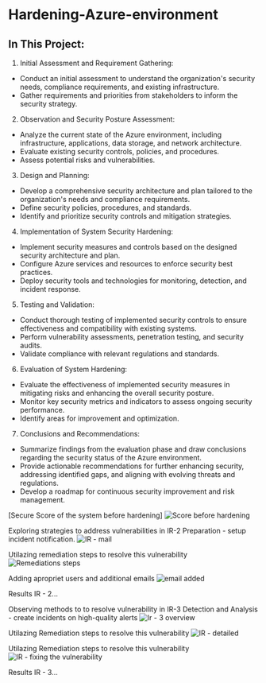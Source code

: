 # Hardening-Azure-environment

## In This Project:
1. Initial Assessment and Requirement Gathering:
  - Conduct an initial assessment to understand the organization's security needs, compliance requirements, and existing infrastructure.
  - Gather requirements and priorities from stakeholders to inform the security strategy.

2. Observation and Security Posture Assessment:
  - Analyze the current state of the Azure environment, including infrastructure, applications, data storage, and network architecture.
  - Evaluate existing security controls, policies, and procedures.
  - Assess potential risks and vulnerabilities.

3. Design and Planning:
  - Develop a comprehensive security architecture and plan tailored to the organization's needs and compliance requirements.
  - Define security policies, procedures, and standards.
  - Identify and prioritize security controls and mitigation strategies.

4. Implementation of System Security Hardening:
  - Implement security measures and controls based on the designed security architecture and plan.
  - Configure Azure services and resources to enforce security best practices.
  - Deploy security tools and technologies for monitoring, detection, and incident response.

5. Testing and Validation:
  - Conduct thorough testing of implemented security controls to ensure effectiveness and compatibility with existing systems.
  - Perform vulnerability assessments, penetration testing, and security audits.
  - Validate compliance with relevant regulations and standards.

6. Evaluation of System Hardening:
  - Evaluate the effectiveness of implemented security measures in mitigating risks and enhancing the overall security posture.
  - Monitor key security metrics and indicators to assess ongoing security performance.
  - Identify areas for improvement and optimization.

7. Conclusions and Recommendations:
  - Summarize findings from the evaluation phase and draw conclusions regarding the security status of the Azure environment.
  - Provide actionable recommendations for further enhancing security, addressing identified gaps, and aligning with evolving threats and regulations.
  - Develop a roadmap for continuous security improvement and risk management.

[Secure Score of the system before hardening]
![Score before hardening](https://github.com/AndrewTanga/Hardening-Azure-environment/assets/93886645/ca1e42fb-bec3-4f35-b456-128a10bd1834)

Exploring strategies to address vulnerabilities in IR-2 Preparation - setup incident notification.
![IR - mail](https://github.com/AndrewTanga/Hardening-Azure-environment/assets/93886645/78b86469-52eb-427e-a46f-8f1efd83a31f)

Utilazing remediation steps to resolve this vulnerability
![Remediations steps](https://github.com/AndrewTanga/Hardening-Azure-environment/assets/93886645/4d7b910f-a08c-4e54-8f37-3f4a1a47c7f2)

Adding apropriet users and  additional emails 
![email added](https://github.com/AndrewTanga/Hardening-Azure-environment/assets/93886645/472023d9-9eea-47cd-a3e0-d63f79090203)

Results IR - 2...

Observing methods to to resolve vulnerability in IR-3 Detection and Analysis - create incidents on high-quality alerts
![Ir - 3 overview](https://github.com/AndrewTanga/Hardening-Azure-environment/assets/93886645/17570439-f88e-4a15-8464-87bbe45a46e6)

Utilazing Remediation steps to resolve this vulnerability
![IR - detailed](https://github.com/AndrewTanga/Hardening-Azure-environment/assets/93886645/4b88d4b8-b5f7-4a4f-a2cd-b33a04f5a2b2)

Utilazing Remediation steps to resolve this vulnerability
![IR - fixing the vulnerability](https://github.com/AndrewTanga/Hardening-Azure-environment/assets/93886645/559575d7-e96c-4862-8669-52361c149067)

Results IR - 3...





